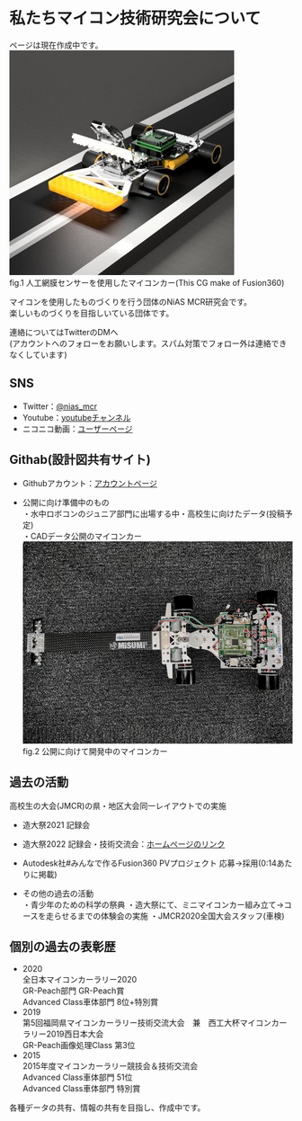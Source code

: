 # 私たちマイコン技術研究会について
ページは現在作成中です。  
![人工網膜センサーを使用したカメラマイコンカー](image/NIASMCU.png)  
fig.1 人工網膜センサーを使用したマイコンカー(This CG make of Fusion360)  

マイコンを使用したものづくりを行う団体のNiAS MCR研究会です。  
楽しいものづくりを目指しいている団体です。  
  
連絡についてはTwitterのDMへ  
(アカウントへのフォローをお願いします。スパム対策でフォロー外は連絡できなくしています)
  
## SNS  
- Twitter：[@nias_mcr](https://twitter.com/nias_mcr)  
- Youtube：[youtubeチャンネル](https://www.youtube.com/channel/UCPb_9_xRmYvkob2SgeWoP0g)  
- ニコニコ動画：[ユーザーページ](https://www.nicovideo.jp/user/86514801)

## Githab(設計図共有サイト)  
- Githubアカウント：[アカウントページ](https://github.com/NiASMCR)    

- 公開に向け準備中のもの  
・水中ロボコンのジュニア部門に出場する中・高校生に向けたデータ(投稿予定)  
・CADデータ公開のマイコンカー  
![開発中のマイコンカー](image/MCU_CAR.png)  
fig.2 公開に向けて開発中のマイコンカー

## 過去の活動  
高校生の大会(JMCR)の県・地区大会同一レイアウトでの実施  
- 造大祭2021 記録会  
- 造大祭2022 記録会・技術交流会：[ホームページのリンク](https://sites.google.com/campus.nias.ac.jp/nias-mcr-2022/%E3%83%9B%E3%83%BC%E3%83%A0)  

- Autodesk社#みんなで作るFusion360 PVプロジェクト 応募→採用(0:14あたりに掲載)  
  
- その他の過去の活動  
・青少年のための科学の祭典
・造大祭にて、ミニマイコンカー組み立て→コースを走らせるまでの体験会の実施
・JMCR2020全国大会スタッフ(車検)

## 個別の過去の表彰歴  
- 2020  
  全日本マイコンカーラリー2020  
   GR-Peach部門 GR-Peach賞  
   Advanced Class車体部門 8位+特別賞  
- 2019  
  第5回福岡県マイコンカーラリー技術交流大会　兼　西工大杯マイコンカーラリー2019西日本大会  
   GR-Peach画像処理Class 第3位  
- 2015  
2015年度マイコンカーラリー競技会＆技術交流会  
  Advanced Class車体部門 51位  
  Advanced Class車体部門 特別賞  

各種データの共有、情報の共有を目指し、作成中です。
